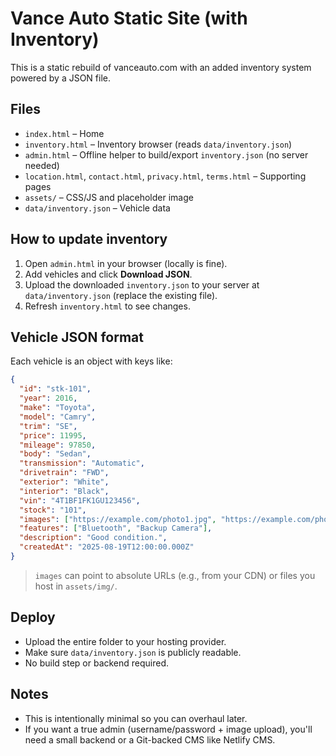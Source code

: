 
# Vance Auto Static Site (with Inventory)

This is a static rebuild of vanceauto.com with an added inventory system powered by a JSON file.

## Files
- `index.html` – Home
- `inventory.html` – Inventory browser (reads `data/inventory.json`)
- `admin.html` – Offline helper to build/export `inventory.json` (no server needed)
- `location.html`, `contact.html`, `privacy.html`, `terms.html` – Supporting pages
- `assets/` – CSS/JS and placeholder image
- `data/inventory.json` – Vehicle data

## How to update inventory
1. Open `admin.html` in your browser (locally is fine).
2. Add vehicles and click **Download JSON**.
3. Upload the downloaded `inventory.json` to your server at `data/inventory.json` (replace the existing file).
4. Refresh `inventory.html` to see changes.

## Vehicle JSON format
Each vehicle is an object with keys like:
```json
{
  "id": "stk-101",
  "year": 2016,
  "make": "Toyota",
  "model": "Camry",
  "trim": "SE",
  "price": 11995,
  "mileage": 97850,
  "body": "Sedan",
  "transmission": "Automatic",
  "drivetrain": "FWD",
  "exterior": "White",
  "interior": "Black",
  "vin": "4T1BF1FK1GU123456",
  "stock": "101",
  "images": ["https://example.com/photo1.jpg", "https://example.com/photo2.jpg"],
  "features": ["Bluetooth", "Backup Camera"],
  "description": "Good condition.",
  "createdAt": "2025-08-19T12:00:00.000Z"
}
```
> `images` can point to absolute URLs (e.g., from your CDN) or files you host in `assets/img/`.

## Deploy
- Upload the entire folder to your hosting provider.
- Make sure `data/inventory.json` is publicly readable.
- No build step or backend required.

## Notes
- This is intentionally minimal so you can overhaul later.
- If you want a true admin (username/password + image upload), you'll need a small backend or a Git-backed CMS like Netlify CMS.
